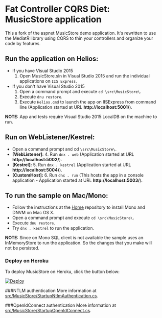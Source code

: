 # Fat Controller CQRS Diet: MusicStore application

This a fork of the aspnet MusicStore demo application.  It's rewritten to use the MediatR library using CQRS to thin your controllers and organize your code by features.

## Run the application on Helios:
* If you have Visual Studio 2015
	1. Open MusicStore.sln in Visual Studio 2015 and run the individual applications on `IIS Express`.
* If you don't have Visual Studio 2015
	1. Open a command prompt and execute `cd \src\MusicStore\`.
	2. Execute `dnu restore`.
	3. Execute `Helios.cmd` to launch the app on IISExpress from command line (Application started at URL **http://localhost:5001/**).
	   
**NOTE:** App and tests require Visual Studio 2015 LocalDB on the machine to run.

## Run on WebListener/Kestrel:
* Open a command prompt and cd `\src\MusicStore\`.
* **[WebListener]:**
	4. Run `dnx . web` (Application started at URL **http://localhost:5002/**).
* **[Kestrel]:**
	5. Run `dnx . kestrel` (Application started at URL **http://localhost:5004/**).
* **[CustomHost]:**
	6. Run `dnx . run` (This hosts the app in a console application - Application started at URL **http://localhost:5003/**).

## To run the sample on Mac/Mono:
* Follow the instructions at the [Home](https://github.com/aspnet/Home) repository to install Mono and DNVM on Mac OS X.
* Open a command prompt and execute `cd \src\MusicStore\`.
* Execute `dnu restore`.
* Try `dnx . kestrel` to run the application.

**NOTE:** Since on Mono SQL client is not available the sample uses an InMemoryStore to run the application. So the changes that you make will not be persisted.

### Deploy on Heroku
To deploy MusicStore on Heroku, click the button below:

[![Deploy](https://www.herokucdn.com/deploy/button.png)](https://heroku.com/deploy)

###NTLM authentication
More information at [src/MusicStore/StartupNtlmAuthentication.cs](src/MusicStore/StartupNtlmAuthentication.cs).

###OpenIdConnect authentication
More information at [src/MusicStore/StartupOpenIdConnect.cs](src/MusicStore/StartupOpenIdConnect.cs).
